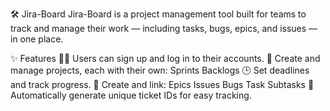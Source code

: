 🛠️ Jira-Board
Jira-Board is a project management tool built for teams to track and manage their work — including tasks, bugs, epics, and issues — in one place.

✨ Features
🧑‍💻 Users can sign up and log in to their accounts.
📁 Create and manage projects, each with their own:
Sprints
Backlogs
🕒 Set deadlines and track progress.
🧩 Create and link:
Epics
Issues
Bugs
Task
Subtasks
🎫 Automatically generate unique ticket IDs for easy tracking.

